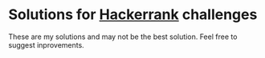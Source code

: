 # Solutions for [Hackerrank](https://www.hackerrank.com/) challenges



These are my solutions and may not be the best solution. Feel free to suggest inprovements.
